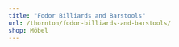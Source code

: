 ```yaml
---
title: "Fodor Billiards and Barstools"
url: /thornton/fodor-billiards-and-barstools/
shop: Möbel
---
```

